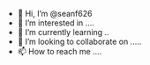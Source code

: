 - 👋 Hi, I’m @seanf626 
- 👀 I’m interested in ....
- 🌱 I’m currently learning ..
- 💞️ I’m looking to collaborate on .....
- 📫 How to reach me ....

<!---
seanf626/seanf626 is a ✨ special ✨ repository because its `README.md` (this file) appears on your GitHub profile.
You can click the Preview link to take a look at your changes.
--->
